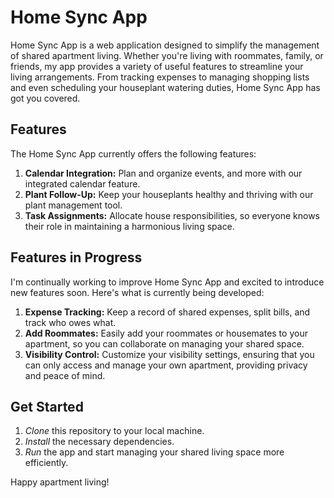 # Home Sync App
Home Sync App is a web application designed to simplify the management of shared apartment living. Whether you're living with roommates, family, or friends, my app provides a variety of useful features to streamline your living arrangements. From tracking expenses to managing shopping lists and even scheduling your houseplant watering duties, Home Sync App has got you covered.

## Features
The Home Sync App currently offers the following features:
1. **Calendar Integration:** Plan and organize events, and more with our integrated calendar feature.
2. **Plant Follow-Up:** Keep your houseplants healthy and thriving with our plant management tool.
3. **Task Assignments:** Allocate house responsibilities, so everyone knows their role in maintaining a harmonious living space.

## Features in Progress
I'm continually working to improve Home Sync App and excited to introduce new features soon. Here's what is currently being developed:
1. **Expense Tracking:** Keep a record of shared expenses, split bills, and track who owes what.
2. **Add Roommates:** Easily add your roommates or housemates to your apartment, so you can collaborate on managing your shared space.
3. **Visibility Control:** Customize your visibility settings, ensuring that you can only access and manage your own apartment, providing privacy and peace of mind.

## Get Started
1. *Clone* this repository to your local machine.
2. *Install* the necessary dependencies.
3. *Run* the app and start managing your shared living space more efficiently.

Happy apartment living!